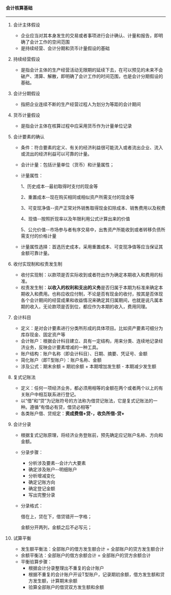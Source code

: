 #### 会计核算基础

------

1. 会计主体假设
   - 企业应当对其本身发生的交易或者事项进行会计确认、计量和报告，即明确了会计工作的空间范围
   - 是持续经营、会计分期和货币计量假设的基础
   
2. 持续经营假设

   - 是指会计主体的生产经营活动无限期的延续下去，在可以预见的未来不会破产、清算、解散，即明确了会计工作的时间范围，也是会计分期假设的基础。

3. 会计分期假设

   - 指把企业连续不断的生产经营过程人为划分为等距的会计期间

4. 货币计量假设

   - 是指会计主体在核算过程中应采用货币作为计量单位记录

5. 会计要素的确认

   - 条件：符合要素的定义、有关的经济利益很可能流入或者流出企业、流入或流出的经济利益可以可靠的计量。

   - 会计计量：包括计量单位（货币）和计量属性；

   - 计量属性：

       1、历史成本--最初取得时支付的现金等

       2、重置成本--现在购买相同或相似资产所需支付的现金等

       3、可变现净值--资产正常对外销售取得现金扣除成本、销售费用以及税费

       4、现值--按照折现率以及年限利用公式计算出来的价值

       5、公允价值--市场参与者有序交易中，出售资产所能收到或者转移负债所需支付的价格计量

   - 计量属性选择：首选历史成本，采用重置成本、可变现净值等应当保证其金额可靠计量。

6. 收付实现制和权责发生制

   - 收付实现制：以款项是否实际收到或者符出作为确定本期收入和费用的标准。
   - 权责发生制：**以收入的权利和支出的义务**是否归属于本期为标准来确定本期收入和费用。也称应收应付制，不论是否有现金的收付，按其是否体现各个会计期间的经营成果和收益情况来确定其归属期间，也就是说凡属本期的收入，无论款项是否到位，都应作为本期的收入，费用同理。

7. 会计科目

   - 定义：是对会计要素进行分类所形成的具体项目。比如资产要素可细分为库存现金、固定资产等
   - 会计账户：根据会计科目建立、具有一定结构，用来分类、连续地记录经济业务，反映会计要素增减的一种工具。
   - 账户结构：账户名称（即会计科目）、日期、摘要、凭证号、金额
   - 简化账户（即T型账户）：账户名称、金额
   - 涉及公式：期末余额 = 期初余额 + 本期增加发生额 - 本期减少发生额
   
8. 复式记账法

   - 定义：任何一项经济业务，都必须用相等的金额在两个或者两个以上的有关账户中相互联系进行登记。
   - 以“借”和“贷”为记账符号的方法称为借贷记账法，它是复式记账法的一种。遵循“有借必有贷，借贷必相等”
   - 各类账户借、贷规定：**资成费借+贷-，收负所借-贷+**

9. 会计分录

   - 根据复式记账原理，将经济业务登账前，预先确定应记账户名称、方向和金额。

   - 分录步骤：

     - 分析涉及要素--会计六大要素
     - 确定涉及账户--明细账户
     - 分析增减变化
     - 确定记账方向
     - 确定登记金额
     - 写出完整分录

   - 分录格式：

     借在上，贷在下，借贷错开一字格；

     金额分开两列，金额之后不必写元；
   
10. 试算平衡

    - 发生额平衡法：全部账户的借方发生额合计 = 全部账户的贷方发生额合计
    - 余额平衡法：全部账户的借方余额合计 = 全部账户的贷方余额合计
    - 平衡验算步骤：
      - 根据会计分录整理出不重复的会计账户
      - 根据不重复的会计账户开设T型账户，记录期初余额，借方发生额和贷方发生额，计算期末余额
      - 验算全部账户的借贷双方发生额和余额
